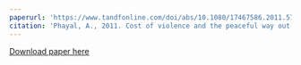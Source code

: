 ```yaml
---
paperurl: 'https://www.tandfonline.com/doi/abs/10.1080/17467586.2011.575170'
citation: 'Phayal, A., 2011. Cost of violence and the peaceful way out: A comparison of the Provisional Irish Republican Army and the Communist Party of Nepal (Maoists). Dynamics of Asymmetric Conflict, 4(1), pp.1-20.'
---
```


[Download paper here](https://www.researchgate.net/profile/Anup_Phayal/publication/233070516_Cost_of_violence_and_the_peaceful_way_out_A_comparison_of_the_Provisional_Irish_Republican_Army_and_the_Communist_Party_of_Nepal_Maoists/links/5c71f8dea6fdcc471595ff3f/Cost-of-violence-and-the-peaceful-way-out-A-comparison-of-the-Provisional-Irish-Republican-Army-and-the-Communist-Party-of-Nepal-Maoists.pdf)

